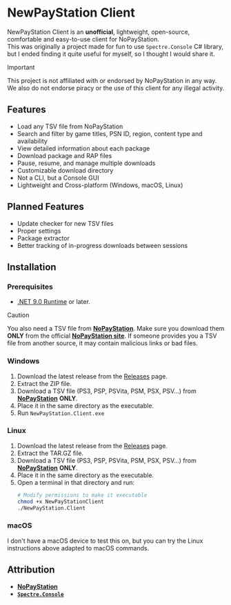# NewPayStation Client
NewPayStation Client is an **unofficial**, lightweight, open-source, comfortable and easy-to-use client for NoPayStation.  
This was originally a project made for fun to use `Spectre.Console` C# library, but I ended finding it quite useful for myself, so I thought I would share it.

> [!IMPORTANT]
> This project is not affiliated with or endorsed by NoPayStation in any way.
> We also do not endorse piracy or the use of this client for any illegal activity.

## Features
- Load any TSV file from NoPayStation
- Search and filter by game titles, PSN ID, region, content type and availability
- View detailed information about each package
- Download package and RAP files
- Pause, resume, and manage multiple downloads
- Customizable download directory
- Not a CLI, but a Console GUI
- Lightweight and Cross-platform (Windows, macOS, Linux)

## Planned Features
- Update checker for new TSV files
- Proper settings
- Package extractor
- Better tracking of in-progress downloads between sessions

## Installation
### Prerequisites
- [.NET 9.0 Runtime](https://dotnet.microsoft.com/en-us/download/dotnet/9.0) or later.
> [!CAUTION]  
> You also need a TSV file from [**NoPayStation**](https://nopaystation.com/). Make sure you download them **ONLY** from the official [**NoPayStation site**](https://nopaystation.com/). If someone provides you a TSV file from another source, it may contain malicious links or bad files.

### Windows
1. Download the latest release from the [Releases](https://github.com/VELD-Dev/newpaystation-client/releases/) page.
1. Extract the ZIP file.
1. Download a TSV file (PS3, PSP, PSVita, PSM, PSX, PSV...) from [**NoPayStation**](https://nopaystation.com/) **ONLY**.
1. Place it in the same directory as the executable.
1. Run `NewPayStation.Client.exe`

### Linux 
1. Download the latest release from the [Releases](https://gituhb.com/VELD-Dev/newpaystation-client/releases/) page.
1. Extract the TAR.GZ file.
1. Download a TSV file (PS3, PSP, PSVita, PSM, PSX, PSV...) from [**NoPayStation**](https://nopaystation.com/) **ONLY**.
1. Place it in the same directory as the executable.
1. Open a terminal in that directory and run:
   ```bash
   # Modify permissions to make it executable
   chmod +x NewPayStationClient
   ./NewPayStation.Client
   ```

### macOS
I don't have a macOS device to test this on, but you can try the Linux instructions above adapted to macOS commands.

## Attribution
- [**NoPayStation**](https://nopaystation.com/)
- [**`Spectre.Console`**](https://spectreconsole.net/)
